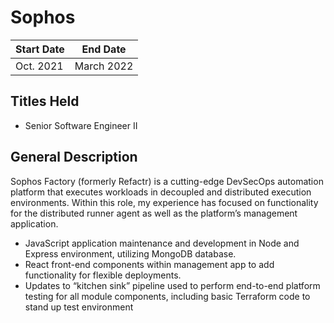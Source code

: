# Sophos

| Start Date |  End Date  |
| ---------- | ---------- |
| Oct. 2021  | March 2022 |

## Titles Held

- Senior Software Engineer II

## General Description
Sophos Factory (formerly Refactr) is a cutting-edge DevSecOps automation platform that executes workloads in decoupled and distributed execution environments. Within this role, my experience has focused on functionality for the distributed runner agent as well as the platform’s management application.

- JavaScript application maintenance and development in Node and Express environment, utilizing MongoDB database.
- React front-end components within management app to add functionality for flexible deployments.
- Updates to “kitchen sink” pipeline used to perform end-to-end platform testing for all module components, including basic Terraform code to stand up test environment
